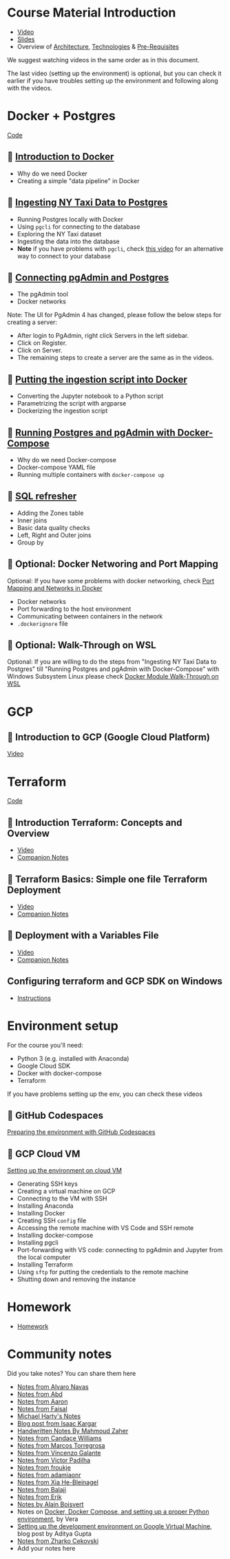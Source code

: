 # Course Material Introduction

* [Video](https://www.youtube.com/watch?v=-zpVha7bw5A)
* [Slides](https://www.slideshare.net/AlexeyGrigorev/data-engineering-zoomcamp-introduction)
* Overview of [Architecture](https://github.com/DataTalksClub/data-engineering-zoomcamp#overview), [Technologies](https://github.com/DataTalksClub/data-engineering-zoomcamp#technologies) & [Pre-Requisites](https://github.com/DataTalksClub/data-engineering-zoomcamp#prerequisites)


We suggest watching videos in the same order as in this document.

The last video (setting up the environment) is optional, but you can check it earlier 
if you have troubles setting up the environment and following along with the videos.


# Docker + Postgres

[Code](2_docker_sql)

## :movie_camera: [Introduction to Docker](https://www.youtube.com/watch?v=EYNwNlOrpr0&list=PL3MmuxUbc_hJed7dXYoJw8DoCuVHhGEQb)

* Why do we need Docker
* Creating a simple "data pipeline" in Docker


## :movie_camera: [Ingesting NY Taxi Data to Postgres](https://www.youtube.com/watch?v=2JM-ziJt0WI&list=PL3MmuxUbc_hJed7dXYoJw8DoCuVHhGEQb)

* Running Postgres locally with Docker
* Using `pgcli` for connecting to the database
* Exploring the NY Taxi dataset
* Ingesting the data into the database
* **Note** if you have problems with `pgcli`, check [this video](https://www.youtube.com/watch?v=3IkfkTwqHx4&list=PL3MmuxUbc_hJed7dXYoJw8DoCuVHhGEQb) for an alternative way to connect to your database

## :movie_camera: [Connecting pgAdmin and Postgres](https://www.youtube.com/watch?v=hCAIVe9N0ow&list=PL3MmuxUbc_hJed7dXYoJw8DoCuVHhGEQb)
* The pgAdmin tool
* Docker networks


Note: The UI for PgAdmin 4 has changed, please follow the below steps for creating a server:

* After login to PgAdmin, right click Servers in the left sidebar.
* Click on Register.
* Click on Server.
* The remaining steps to create a server are the same as in the videos.


## :movie_camera: [Putting the ingestion script into Docker](https://www.youtube.com/watch?v=B1WwATwf-vY&list=PL3MmuxUbc_hJed7dXYoJw8DoCuVHhGEQb)

* Converting the Jupyter notebook to a Python script
* Parametrizing the script with argparse
* Dockerizing the ingestion script

## :movie_camera: [Running Postgres and pgAdmin with Docker-Compose](https://www.youtube.com/watch?v=hKI6PkPhpa0&list=PL3MmuxUbc_hJed7dXYoJw8DoCuVHhGEQb)

* Why do we need Docker-compose
* Docker-compose YAML file
* Running multiple containers with `docker-compose up`

## :movie_camera: [SQL refresher](https://www.youtube.com/watch?v=QEcps_iskgg&list=PL3MmuxUbc_hJed7dXYoJw8DoCuVHhGEQb)

* Adding the Zones table
* Inner joins
* Basic data quality checks
* Left, Right and Outer joins
* Group by

## :movie_camera: Optional: Docker Networing and Port Mapping

Optional: If you have some problems with docker networking, check [Port Mapping and Networks in Docker](https://www.youtube.com/watch?v=tOr4hTsHOzU&list=PL3MmuxUbc_hJed7dXYoJw8DoCuVHhGEQb)

* Docker networks
* Port forwarding to the host environment
* Communicating between containers in the network
* `.dockerignore` file

## :movie_camera: Optional: Walk-Through on WSL

Optional: If you are willing to do the steps from "Ingesting NY Taxi Data to Postgres" till "Running Postgres and pgAdmin with Docker-Compose" with Windows Subsystem Linux please check [Docker Module Walk-Through on WSL](https://www.youtube.com/watch?v=Mv4zFm2AwzQ)


# GCP

## :movie_camera: Introduction to GCP (Google Cloud Platform)

[Video](https://www.youtube.com/watch?v=18jIzE41fJ4&list=PL3MmuxUbc_hJed7dXYoJw8DoCuVHhGEQb)


# Terraform

[Code](1_terraform_gcp)

## :movie_camera: Introduction Terraform: Concepts and Overview

* [Video](https://youtu.be/s2bOYDCKl_M)
* [Companion Notes](1_terraform_gcp)

## :movie_camera: Terraform Basics: Simple one file Terraform Deployment

* [Video](https://youtu.be/Y2ux7gq3Z0o)
* [Companion Notes](1_terraform_gcp)

## :movie_camera: Deployment with a Variables File

* [Video](https://youtu.be/PBi0hHjLftk)
* [Companion Notes](1_terraform_gcp)    

## Configuring terraform and GCP SDK on Windows

* [Instructions](1_terraform_gcp/windows.md)


# Environment setup 

For the course you'll need:

* Python 3 (e.g. installed with Anaconda)
* Google Cloud SDK
* Docker with docker-compose
* Terraform

If you have problems setting up the env, you can check these videos

## :movie_camera: GitHub Codespaces

[Preparing the environment with GitHub Codespaces](https://www.youtube.com/watch?v=XOSUt8Ih3zA&list=PL3MmuxUbc_hJed7dXYoJw8DoCuVHhGEQb)


## :movie_camera: GCP Cloud VM 

[Setting up the environment on cloud VM](https://www.youtube.com/watch?v=ae-CV2KfoN0&list=PL3MmuxUbc_hJed7dXYoJw8DoCuVHhGEQb)
* Generating SSH keys
* Creating a virtual machine on GCP
* Connecting to the VM with SSH
* Installing Anaconda
* Installing Docker
* Creating SSH `config` file
* Accessing the remote machine with VS Code and SSH remote
* Installing docker-compose
* Installing pgcli
* Port-forwarding with VS code: connecting to pgAdmin and Jupyter from the local computer
* Installing Terraform
* Using `sftp` for putting the credentials to the remote machine
* Shutting down and removing the instance

# Homework

* [Homework](../cohorts/2024/01-docker-terraform/homework.md)


# Community notes

Did you take notes? You can share them here

* [Notes from Alvaro Navas](https://github.com/ziritrion/dataeng-zoomcamp/blob/main/notes/1_intro.md)
* [Notes from Abd](https://itnadigital.notion.site/Week-1-Introduction-f18de7e69eb4453594175d0b1334b2f4)
* [Notes from Aaron](https://github.com/ABZ-Aaron/DataEngineerZoomCamp/blob/master/week_1_basics_n_setup/README.md)
* [Notes from Faisal](https://github.com/FaisalMohd/data-engineering-zoomcamp/blob/main/week_1_basics_n_setup/Notes/DE%20Zoomcamp%20Week-1.pdf)
* [Michael Harty's Notes](https://github.com/mharty3/data_engineering_zoomcamp_2022/tree/main/week01)
* [Blog post from Isaac Kargar](https://kargarisaac.github.io/blog/data%20engineering/jupyter/2022/01/18/data-engineering-w1.html)
* [Handwritten Notes By Mahmoud Zaher](https://github.com/zaherweb/DataEngineering/blob/master/week%201.pdf)
* [Notes from Candace Williams](https://teacherc.github.io/data-engineering/2023/01/18/zoomcamp1.html)
* [Notes from Marcos Torregrosa](https://www.n4gash.com/2023/data-engineering-zoomcamp-semana-1/)
* [Notes from Vincenzo Galante](https://binchentso.notion.site/Data-Talks-Club-Data-Engineering-Zoomcamp-8699af8e7ff94ec49e6f9bdec8eb69fd)
* [Notes from Victor Padilha](https://github.com/padilha/de-zoomcamp/tree/master/week1)
* [Notes from froukje](https://github.com/froukje/de-zoomcamp/blob/main/week_1_basics_n_setup/notes/notes_week_01.md)
* [Notes from adamiaonr](https://github.com/adamiaonr/data-engineering-zoomcamp/blob/main/week_1_basics_n_setup/2_docker_sql/NOTES.md)
* [Notes from Xia He-Bleinagel](https://xiahe-bleinagel.com/2023/01/week-1-data-engineering-zoomcamp-notes/)
* [Notes from Balaji](https://github.com/Balajirvp/DE-Zoomcamp/blob/main/Week%201/Detailed%20Week%201%20Notes.ipynb)
* [Notes from Erik](https://twitter.com/ehub96/status/1621351266281730049)
* [Notes by Alain Boisvert](https://github.com/boisalai/de-zoomcamp-2023/blob/main/week1.md)
* Notes on [Docker, Docker Compose, and setting up a proper Python environment](https://medium.com/@verazabeida/zoomcamp-2023-week-1-f4f94cb360ae), by Vera
* [Setting up the development environment on Google Virtual Machine](https://itsadityagupta.hashnode.dev/setting-up-the-development-environment-on-google-virtual-machine), blog post by Aditya Gupta
* [Notes from Zharko Cekovski](https://www.zharconsulting.com/contents/data/data-engineering-bootcamp-2024/week-1-postgres-docker-and-ingestion-scripts/)
* Add your notes here

